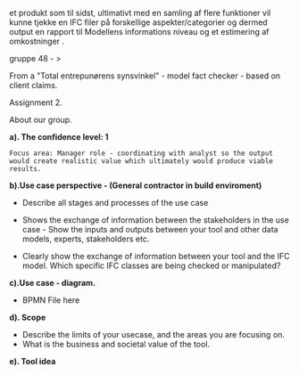 et produkt som til sidst, ultimativt med en samling af flere funktioner vil kunne tjekke en IFC filer på forskellige aspekter/categorier og dermed 
output en rapport til Modellens informations niveau og et estimering af omkostninger    . 





gruppe 48 - > 

From a "Total entrepunørens synsvinkel" - model fact checker - based on client claims. 


Assignment 2. 

About our group. 

**a). The confidence level: 1**

    Focus area: Manager role - coordinating with analyst so the output would create realistic value which ultimately would produce viable results. 

**b).Use case perspective - (General contractor in build enviroment)**

- Describe all stages and processes of the use case

- Shows the exchange of information between the stakeholders in the use case - Show the inputs and outputs between your tool and other data models,     experts, stakeholders etc.

- Clearly show the exchange of information between your tool and the IFC model. Which specific IFC classes are being checked or manipulated?

**c).Use case - diagram.**

- BPMN File here

**d). Scope**

- Describe the limits of your usecase, and the areas you are focusing on. 
- What is the business and societal value of the tool. 

**e). Tool idea**